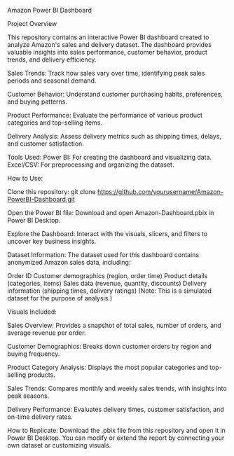 Amazon Power BI Dashboard

Project Overview

This repository contains an interactive Power BI dashboard created to analyze Amazon's sales and delivery dataset. The dashboard provides valuable insights into sales performance, customer behavior, product trends, and delivery efficiency.


Sales Trends: Track how sales vary over time, identifying peak sales periods and seasonal demand.

Customer Behavior: Understand customer purchasing habits, preferences, and buying patterns.

Product Performance: Evaluate the performance of various product categories and top-selling items.

Delivery Analysis: Assess delivery metrics such as shipping times, delays, and customer satisfaction.

Tools Used:
  Power BI: For creating the dashboard and visualizing data.
  Excel/CSV: For preprocessing and organizing the dataset.

How to Use:

Clone this repository:
git clone https://github.com/yourusername/Amazon-PowerBI-Dashboard.git

Open the Power BI file: Download and open Amazon-Dashboard.pbix in Power BI Desktop.

Explore the Dashboard: Interact with the visuals, slicers, and filters to uncover key business insights.

Dataset Information:
The dataset used for this dashboard contains anonymized Amazon sales data, including:

Order ID
Customer demographics (region, order time)
Product details (categories, items)
Sales data (revenue, quantity, discounts)
Delivery information (shipping times, delivery ratings)
(Note: This is a simulated dataset for the purpose of analysis.)

Visuals Included:

Sales Overview: Provides a snapshot of total sales, number of orders, and average revenue per order.

Customer Demographics: Breaks down customer orders by region and buying frequency.

Product Category Analysis: Displays the most popular categories and top-selling products.

Sales Trends: Compares monthly and weekly sales trends, with insights into peak seasons.

Delivery Performance: Evaluates delivery times, customer satisfaction, and on-time delivery rates.

How to Replicate:
Download the .pbix file from this repository and open it in Power BI Desktop.
You can modify or extend the report by connecting your own dataset or customizing visuals.
